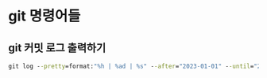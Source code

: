 # git 명령어들

## git 커밋 로그 출력하기

```cmd
git log --pretty=format:"%h | %ad | %s" --after="2023-01-01" --until="2023-01-31" --author="hdmun" --date=iso > ..\2023_01_hdmun.log
```